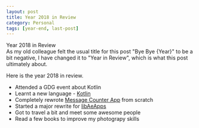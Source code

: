 ```yaml
---
layout: post
title: Year 2018 in Review
category: Personal
tags: [year-end, last-post]
---
```

<div class="custom-post-header violet">  
    <div class="custom-post-title">Year 2018 in Review</div>  
</div>
As my old colleague felt the usual title for this post "Bye Bye {Year}" to be a bit negative, I have changed it to "Year in Review", which 
is what this post ultimately about.

<!-- more -->
Here is the year 2018 in review.

* Attended a GDG event about Kotlin
* Learnt a new language - [Kotlin](http://midhunhk.github.io/dev/2018/07/24/kotlin/)
* Completely rewrote [Message Counter App](http://midhunhk.github.io/dev/2018/09/12/message-counter-4/) from scratch
* Started a major rewrite for [libAeApps](http://midhunhk.github.io/dev/2018/09/21/announcing-lib-ae-apps-4/)
* Got to travel a bit and meet some awesome people
* Read a few books to improve my photograpy skills
